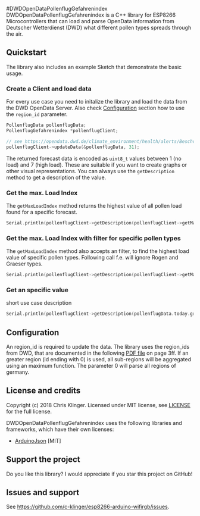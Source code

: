 #DWDOpenDataPollenflugGefahrenindex
DWDOpenDataPollenflugGefahrenindex is a C++ library for ESP8266 Microcontrollers that can load and parse OpenData information from Deutscher Wetterdienst (DWD) what different pollen types spreads through the air.

## Quickstart
The library also includes an example Sketch that demonstrate the basic usage.

### Create a Client and load data
For every use case you need to initalize the library and load the data from the DWD OpenData Server. Also check [Configuration](#Configuration) section how to use the `region_id` parameter.

```c
PollenflugData pollenflugData;
PollenflugGefahrenindex *pollenflugClient;

// see https://opendata.dwd.de/climate_environment/health/alerts/Beschreibung_pollen_s31fg.pdf for region_id
pollenflugClient->updateData(&pollenflugData, 31);
```
The returned forecast data is encoded as `uint8_t` values between 1 (no load) and 7 (high load). These are suitable if you want to create graphs or other visual representations. You can always use the `getDescription` method to get a description of the value.

### Get the max. Load Index
The `getMaxLoadIndex` method returns the highest value of all pollen load found for a specific forecast.
```c
Serial.println(pollenflugClient->getDescription(pollenflugClient->getMaxLoadIndex(&pollenflugData.today)));
```

###  Get the max. Load Index with filter for specific pollen types
The `getMaxLoadIndex` method also accepts an filter, to find the highest load value of specific pollen types. Following call f.e. will ignore Rogen and Graeser types.
```c
Serial.println(pollenflugClient->getDescription(pollenflugClient->getMaxLoadIndex(&pollenflugData.today, true, true, true, false, true, true, true, false)));
```

### Get an specific value
short use case description
```c
Serial.println(pollenflugClient->getDescription(pollenflugData.today.graeser));
```

## Configuration
An region_id is required to update the data. The library uses the region_ids from DWD, that are documented in the following [PDF file](https://opendata.dwd.de/climate_environment/health/alerts/Beschreibung_pollen_s31fg.pdf) on page 3ff.
If an greater region (id ending with 0) is used, all sub-regions will be aggregated using an maximum function. The parameter 0 will parse all regions of germany.

## License and credits
Copyright (c) 2018 Chris Klinger. Licensed under MIT license, see  [LICENSE](https://github.com/c-klinger/esp8266-arduino-wifirgb/blob/master/LICENSE.md) for the full license.

DWDOpenDataPollenflugGefahrenindex uses the following libraries and frameworks, which have their own licenses:

- [ArduinoJson](https://github.com/bblanchon/ArduinoJson) [MIT]

## Support the project
Do you like this library? I would appreciate if you star this project on GitHub! 

## Issues and support
See <https://github.com/c-klinger/esp8266-arduino-wifirgb/issues>.